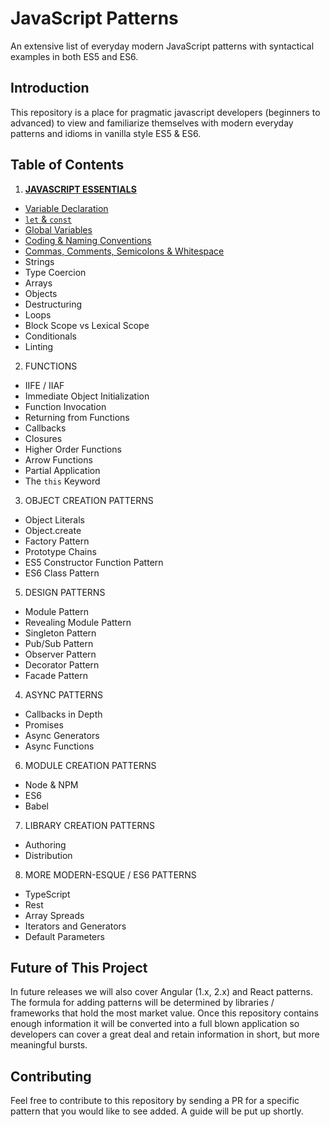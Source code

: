 # JavaScript Patterns
An extensive list of everyday modern JavaScript patterns with syntactical examples in both ES5 and ES6.

## Introduction
This repository is a place for pragmatic javascript developers (beginners to advanced) to view and familiarize themselves with modern
everyday patterns and idioms in vanilla style ES5 & ES6.

## Table of Contents

1. [**JAVASCRIPT ESSENTIALS**](https://github.com/ahadb/javascript-patterns/tree/master/general-patterns)
  * [Variable Declaration](https://github.com/ahadb/javascript-patterns/blob/master/general-patterns/variable-declaration.js)
  * [`let` & `const`](https://github.com/ahadb/javascript-patterns/blob/master/general-patterns/let-and-const.js) 
  * [Global Variables](https://github.com/ahadb/javascript-patterns/blob/master/general-patterns/global-variables.js)
  * [Coding & Naming Conventions](https://github.com/ahadb/javascript-patterns/blob/master/general-patterns/coding-and-naming-conventions.js)
  * [Commas, Comments, Semicolons & Whitespace](https://github.com/ahadb/javascript-patterns/blob/master/general-patterns/commas-comments-semicolons-whitespace.js)
  * Strings
  * Type Coercion
  * Arrays
  * Objects
  * Destructuring
  * Loops
  * Block Scope vs Lexical Scope
  * Conditionals
  * Linting
 
2. FUNCTIONS
 * IIFE / IIAF
 * Immediate Object Initialization
 * Function Invocation
 * Returning from Functions
 * Callbacks
 * Closures
 * Higher Order Functions
 * Arrow Functions
 * Partial Application
 * The `this` Keyword

3. OBJECT CREATION PATTERNS
 * Object Literals
 * Object.create
 * Factory Pattern
 * Prototype Chains
 * ES5 Constructor Function Pattern
 * ES6 Class Pattern
 
5. DESIGN PATTERNS
 * Module Pattern
 * Revealing Module Pattern 
 * Singleton Pattern
 * Pub/Sub Pattern
 * Observer Pattern
 * Decorator Pattern
 * Facade Pattern

4. ASYNC PATTERNS
 * Callbacks in Depth
 * Promises
 * Async Generators
 * Async Functions
 
6. MODULE CREATION PATTERNS
 * Node & NPM
 * ES6
 * Babel
 
7. LIBRARY CREATION PATTERNS
 * Authoring
 * Distribution

8. MORE MODERN-ESQUE / ES6 PATTERNS
 * TypeScript
 * Rest
 * Array Spreads
 * Iterators and Generators
 * Default Parameters

## Future of This Project
In future releases we will also cover Angular (1.x, 2.x) and React patterns. The formula for adding patterns will be determined
by libraries / frameworks that hold the most market value. Once this repository contains enough information it will be converted into
a full blown application so developers can cover a great deal and retain information in short, but more meaningful bursts.

## Contributing
Feel free to contribute to this repository by sending a PR for a specific pattern that you would like to see added. A guide will be
put up shortly. 
